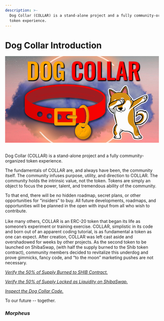```yaml
---
description: >-
  Dog Collar (COLLAR) is a stand-alone project and a fully community-organized
  token experience.
---
```


# Dog Collar Introduction

![Join the #CollarCrew](.gitbook/assets/image.png)

\
Dog Collar (COLLAR) is a stand-alone project and a fully community-organized token experience.‌

The fundamentals of COLLAR are, and always have been, the community itself. The community infuses purpose, utility, and direction to COLLAR. The community holds the intrinsic value, not the token. Tokens are simply an object to focus the power, talent, and tremendous ability of the community.‌

To that end, there will be no hidden roadmap, secret plans, or other opportunities for “insiders” to buy. All future developments, roadmaps, and opportunities will be planned in the open with input from all who wish to contribute. \
\
Like many others, COLLAR is an ERC-20 token that began its life as someone’s experiment or training exercise. COLLAR, simplistic in its code and born out of an apparent coding tutorial, is as fundamental a token as one can expect. After creation, COLLAR was left cast aside and overshadowed for weeks by other projects. As the second token to be launched on ShibaSwap, (with half the supply burned to the Shib token contract), community members decided to revitalize this underdog and prove gimmicks, fancy code, and “to the moon” marketing pushes are not necessary.

_​_[_Verify the 50% of Supply Burned to SHIB Contract._](https://etherscan.io/tx/0x45317c391be5ba2a1226c852b41a2b3d6f3f1a6702b0206d19af80c88dfe1070)_​_‌

_​_[_Verify the 50% of Supply Locked as Liquidity on ShibaSwap._](https://etherscan.io/tx/0xfaab6c07a95885813a24fc31f36cfe68981562896eab972a5ffb0331fa159898)_​_‌

_​_[_Inspect the Dog Collar Code._](https://etherscan.io/address/0x9783b81438c24848f85848f8df31845097341771#code)

To our future -- together.‌

### _**Morpheus**_
